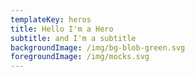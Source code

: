 ```yaml
---
templateKey: heros
title: Hello I'm a Hero
subtitle: and I'm a subtitle
backgroundImage: /img/bg-blob-green.svg
foregroundImage: /img/mocks.svg
---
```


